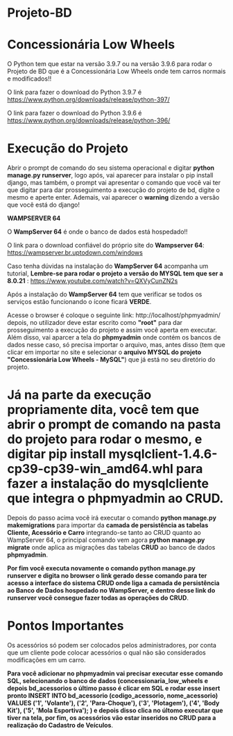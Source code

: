 # Projeto-BD

# Concessionária Low Wheels
O Python tem que estar na versão 3.9.7 ou na versão 3.9.6 para rodar o Projeto de BD que é a Concessionária Low Wheels onde tem carros normais e modificados!!

O link para fazer o download do Python 3.9.7 é https://www.python.org/downloads/release/python-397/

O link para fazer o download do Python 3.9.6 é https://www.python.org/downloads/release/python-396/


# Execução do Projeto

Abrir o prompt de comando do seu sistema operacional e digitar **python manage.py runserver**, logo após, vai aparecer para instalar o pip install django, mas também, o prompt vai apresentar o comando que você vai ter que digitar para dar prosseguimento a execução do projeto de bd, digite o mesmo e aperte enter. Ademais, vai aparecer o **warning** dizendo a versão que você está do django!


**WAMPSERVER 64**

O **WampServer 64** é onde o banco de dados está hospedado!!


O link para o download confiável do próprio site do **Wampserver 64**: https://wampserver.br.uptodown.com/windows 


Caso tenha dúvidas na instalação do **WampServer 64** acompanha um tutorial, **Lembre-se para rodar o projeto a versão do MYSQL tem que ser a 8.0.21** : https://www.youtube.com/watch?v=QXVyCunZN2s


Após a instalação do **WampServer 64** tem que verificar se todos os serviços estão funcionando o ícone ficará **VERDE**.


Acesse o browser é coloque o seguinte link: http://localhost/phpmyadmin/  depois, no utilizador deve estar escrito como **"root"** para dar prosseguimento a execução do projeto e assim você aperta em executar. Além disso, vai aparcer a tela do **phpmyadmin** onde contém os bancos de dados nesse caso, só precisa importar o arquivo, mas, antes disso (tem que clicar em importar no site e selecionar o **arquivo MYSQL do projeto "Concessionária Low Wheels - MySQL"**) que já está no seu diretório do projeto.

# Já na parte da execução propriamente dita, você tem que abrir o prompt de comando na pasta do projeto para rodar o mesmo, e digitar pip install  mysqlclient-1.4.6-cp39-cp39-win_amd64.whl para fazer a instalação do mysqlcliente que integra o phpmyadmin ao CRUD.

Depois do passo acima você irá executar o comando **python manage.py makemigrations** para importar da **camada de persistência as tabelas Cliente, Acessório e Carro** integrando-se tanto ao CRUD quanto ao WampServer 64, o principal comando vem agora **python manage.py migrate** onde aplica as migrações das tabelas **CRUD** ao banco de dados
**phpmyadmin**.

**Por fim você executa novamente o comando python manage.py runserver e digita no browser o link gerado desse comando para ter acesso a interface do sistema CRUD onde liga a camada de persistência ao Banco de Dados hospedado no WampServer, e dentro desse link do runserver você consegue fazer todas as operações do CRUD**.

# Pontos Importantes


Os acessórios só podem ser colocados pelos administradores, por conta que um cliente pode colocar acessórios o qual não são considerados modificações em um carro.

**Para você adicionar no phpmyadmin vai precisar executar esse comando SQL, selecionando o banco de dados (concessionaria_low_wheels e depois bd_acessorios o último passo é clicar em SQL e rodar esse insert pronto **INSERT INTO bd_acessorio (codigo_acessorio, nome_acessorio) VALUES ('1', 'Volante'), ('2', 'Para-Choque'), ('3', 'Plotagem'), ('4', 'Body Kit'), ('5', 'Mola Esportiva');** ) e depois disso clica no últomo  executar que tiver na tela, por fim, os acessórios vão estar inseridos no **CRUD** para a realização do **Cadastro de Veículos****.
